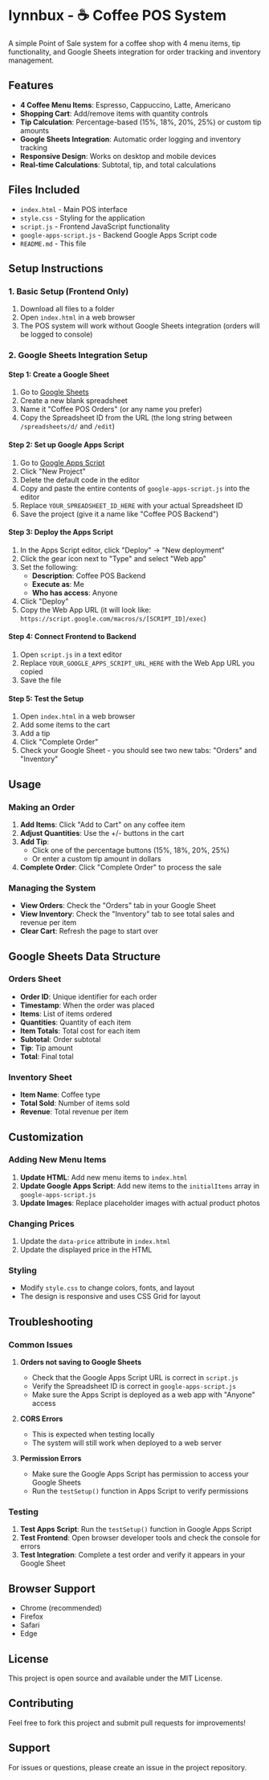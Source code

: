 # lynnbux - ☕ Coffee POS System

A simple Point of Sale system for a coffee shop with 4 menu items, tip functionality, and Google Sheets integration for order tracking and inventory management.

## Features

- **4 Coffee Menu Items**: Espresso, Cappuccino, Latte, Americano
- **Shopping Cart**: Add/remove items with quantity controls
- **Tip Calculation**: Percentage-based (15%, 18%, 20%, 25%) or custom tip amounts
- **Google Sheets Integration**: Automatic order logging and inventory tracking
- **Responsive Design**: Works on desktop and mobile devices
- **Real-time Calculations**: Subtotal, tip, and total calculations

## Files Included

- `index.html` - Main POS interface
- `style.css` - Styling for the application
- `script.js` - Frontend JavaScript functionality
- `google-apps-script.js` - Backend Google Apps Script code
- `README.md` - This file

## Setup Instructions

### 1. Basic Setup (Frontend Only)

1. Download all files to a folder
2. Open `index.html` in a web browser
3. The POS system will work without Google Sheets integration (orders will be logged to console)

### 2. Google Sheets Integration Setup

#### Step 1: Create a Google Sheet

1. Go to [Google Sheets](https://sheets.google.com)
2. Create a new blank spreadsheet
3. Name it "Coffee POS Orders" (or any name you prefer)
4. Copy the Spreadsheet ID from the URL (the long string between `/spreadsheets/d/` and `/edit`)

#### Step 2: Set up Google Apps Script

1. Go to [Google Apps Script](https://script.google.com)
2. Click "New Project"
3. Delete the default code in the editor
4. Copy and paste the entire contents of `google-apps-script.js` into the editor
5. Replace `YOUR_SPREADSHEET_ID_HERE` with your actual Spreadsheet ID
6. Save the project (give it a name like "Coffee POS Backend")

#### Step 3: Deploy the Apps Script

1. In the Apps Script editor, click "Deploy" → "New deployment"
2. Click the gear icon next to "Type" and select "Web app"
3. Set the following:
   - **Description**: Coffee POS Backend
   - **Execute as**: Me
   - **Who has access**: Anyone
4. Click "Deploy"
5. Copy the Web App URL (it will look like: `https://script.google.com/macros/s/[SCRIPT_ID]/exec`)

#### Step 4: Connect Frontend to Backend

1. Open `script.js` in a text editor
2. Replace `YOUR_GOOGLE_APPS_SCRIPT_URL_HERE` with the Web App URL you copied
3. Save the file

#### Step 5: Test the Setup

1. Open `index.html` in a web browser
2. Add some items to the cart
3. Add a tip
4. Click "Complete Order"
5. Check your Google Sheet - you should see two new tabs: "Orders" and "Inventory"

## Usage

### Making an Order

1. **Add Items**: Click "Add to Cart" on any coffee item
2. **Adjust Quantities**: Use the +/- buttons in the cart
3. **Add Tip**: 
   - Click one of the percentage buttons (15%, 18%, 20%, 25%)
   - Or enter a custom tip amount in dollars
4. **Complete Order**: Click "Complete Order" to process the sale

### Managing the System

- **View Orders**: Check the "Orders" tab in your Google Sheet
- **View Inventory**: Check the "Inventory" tab to see total sales and revenue per item
- **Clear Cart**: Refresh the page to start over

## Google Sheets Data Structure

### Orders Sheet
- **Order ID**: Unique identifier for each order
- **Timestamp**: When the order was placed
- **Items**: List of items ordered
- **Quantities**: Quantity of each item
- **Item Totals**: Total cost for each item
- **Subtotal**: Order subtotal
- **Tip**: Tip amount
- **Total**: Final total

### Inventory Sheet
- **Item Name**: Coffee type
- **Total Sold**: Number of items sold
- **Revenue**: Total revenue per item

## Customization

### Adding New Menu Items

1. **Update HTML**: Add new menu items to `index.html`
2. **Update Google Apps Script**: Add new items to the `initialItems` array in `google-apps-script.js`
3. **Update Images**: Replace placeholder images with actual product photos

### Changing Prices

1. Update the `data-price` attribute in `index.html`
2. Update the displayed price in the HTML

### Styling

- Modify `style.css` to change colors, fonts, and layout
- The design is responsive and uses CSS Grid for layout

## Troubleshooting

### Common Issues

1. **Orders not saving to Google Sheets**
   - Check that the Google Apps Script URL is correct in `script.js`
   - Verify the Spreadsheet ID is correct in `google-apps-script.js`
   - Make sure the Apps Script is deployed as a web app with "Anyone" access

2. **CORS Errors**
   - This is expected when testing locally
   - The system will still work when deployed to a web server

3. **Permission Errors**
   - Make sure the Google Apps Script has permission to access your Google Sheets
   - Run the `testSetup()` function in Apps Script to verify permissions

### Testing

1. **Test Apps Script**: Run the `testSetup()` function in Google Apps Script
2. **Test Frontend**: Open browser developer tools and check the console for errors
3. **Test Integration**: Complete a test order and verify it appears in your Google Sheet

## Browser Support

- Chrome (recommended)
- Firefox
- Safari
- Edge

## License

This project is open source and available under the MIT License.

## Contributing

Feel free to fork this project and submit pull requests for improvements!

## Support

For issues or questions, please create an issue in the project repository.
